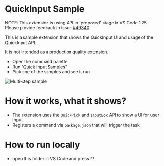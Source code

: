 # QuickInput Sample

NOTE: This extension is using API in 'proposed' stage in VS Code 1.25. Please provide feedback in issue [#49340](https://github.com/Microsoft/vscode/issues/49340).

This is a sample extension that shows the QuickInput UI and usage of the QuickInput API.

It is not intended as a production quality extension.

- Open the command palette
- Run "Quick Input Samples"
- Pick one of the samples and see it run

![Multi-step sample](https://raw.githubusercontent.com/Microsoft/vscode-extension-samples/master/quickinput-sample/preview.gif)

# How it works, what it shows?

- The extension uses the [`QuickPick`](https://code.visualstudio.com/docs/extensionAPI/vscode-api#QuickPick) and [`InputBox`](https://code.visualstudio.com/docs/extensionAPI/vscode-api#InputBox) API to show a UI for user input.
- Registers a command via `package.json` that will trigger the task

# How to run locally

* open this folder in VS Code and press `F5`
